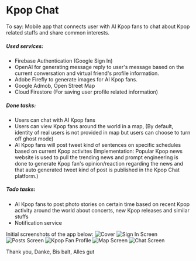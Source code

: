 # Kpop Chat

To say: Mobile app that connects user with AI Kpop fans to chat about Kpop related stuffs and share common interests.

##### Used services:

- Firebase Authentication (Google Sign In)
- OpenAI for generating message reply to user's message based on the current conversation and virtual friend's profile information.
- Adobe Firefly to generate images for AI Kpop fans.
- Google Admob, Open Street Map
- Cloud Firestore (For saving user profile related information)

##### Done tasks:

- Users can chat with AI Kpop fans
- Users can view Kpop fans around the world in a map, (By default, identity of real users is not provided in map but users can choose to turn off ghost mode)
- AI Kpop fans will post tweet kind of sentences on specific schedules based on current Kpop activites (Implementation: Popular Kpop news website is used to pull the trending news and prompt engineering is done to generate Kpop fan's opinion/reaction regarding the news and that auto generated tweet kind of post is published in the Kpop Chat platform.)

##### Todo tasks:

- AI Kpop fans to post photo stories on certain time based on recent Kpop activity around the world about concerts, new Kpop releases and similar stuffs
- Notification service

Initial screenshots of the app below:
![Cover](/app_screenshots/kpop_chat_cover.JPEG "SS1")
![Sign In Screen](/app_screenshots/sign_in_screen.jpg "SS2")
![Posts Screen](/app_screenshots/1.jpg "Posts Screen")
![Kpop Fan Profile](/app_screenshots/2.jpg "Kpop Fan Profile")
![Map Screen](/app_screenshots/5.jpg "Map Screen")
![Chat Screen](/app_screenshots/9.jpg "Chat Screen")

Thank you, Danke, Bis balt, Alles gut
